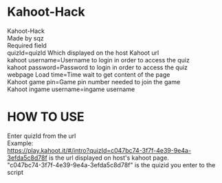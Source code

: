 # Kahoot-Hack
Kahoot-Hack  
Made by sqz  
Required field  
quizId=quizId Which displayed on the host Kahoot url  
kahoot username=Username to login in order to access the quiz  
kahoot password=Password to login in order to access the quiz  
webpage Load time=Time wait to get content of the page  
Kahoot game pin=Game pin number needed to join the game  
Kahoot ingame username=ingame username  


# HOW TO USE
Enter quizId from the url  
Example:  
https://play.kahoot.it/#/intro?quizId=c047bc74-3f7f-4e39-9e4a-3efda5c8d78f
is the url displayed on host's kahoot page.  
"c047bc74-3f7f-4e39-9e4a-3efda5c8d78f" is the quizid you enter to the script  
